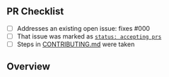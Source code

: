 <!-- 👋 Hi, thanks for sending a PR to created-typescript-app-minimal! ✔
Please fill out all fields below and make sure each item is true and [x] checked.
Otherwise we may not be able to review your PR. -->

## PR Checklist

- [ ] Addresses an existing open issue: fixes #000
- [ ] That issue was marked as [`status: accepting prs`](https://github.com/bingo-js/created-typescript-app-minimal/issues?q=is%3Aopen+is%3Aissue+label%3A%22status%3A+accepting+prs%22)
- [ ] Steps in [CONTRIBUTING.md](https://github.com/bingo-js/created-typescript-app-minimal/blob/main/.github/CONTRIBUTING.md) were taken

## Overview

<!-- Description of what is changed and how the code change does that. -->
